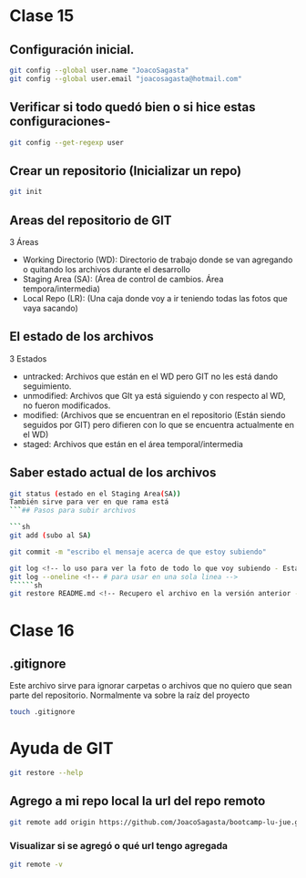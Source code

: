 # Clase 15

## Configuración inicial.

```sh
git config --global user.name "JoacoSagasta" 
git config --global user.email "joacosagasta@hotmail.com"
```
## Verificar si todo quedó bien o si hice estas configuraciones-

```sh
git config --get-regexp user
```
## Crear un repositorio (Inicializar un repo)

```sh
git init
``` 
## Areas del repositorio de GIT

3 Áreas

* Working Directorio (WD): Directorio de trabajo donde se van agregando o quitando los archivos durante el desarrollo
* Staging Area (SA): (Área de control de cambios. Área tempora/intermedia)
* Local Repo (LR): (Una caja donde voy a ir teniendo todas las fotos que vaya sacando)

## El estado de los archivos

3 Estados

* untracked: Archivos que están en el WD pero GIT no les está dando seguimiento.
* unmodified: Archivos que GIt ya está siguiendo y con respecto al WD, no fueron modificados.
* modified: (Archivos que se encuentran en el repositorio (Están siendo seguidos por GIT) pero difieren con lo que se encuentra actualmente en el WD)
* staged: Archivos que están en el área temporal/intermedia

## Saber estado actual de los archivos

```sh
git status (estado en el Staging Area(SA))
También sirve para ver en que rama está
```## Pasos para subir archivos

```sh
git add (subo al SA)
```
```sh
git commit -m "escribo el mensaje acerca de que estoy subiendo"
```
```sh
git log <!-- lo uso para ver la foto de todo lo que voy subiendo - Estado en el LocalRepo (LR)) --> DESPUES APRETAR LA LETRA "Q" para salir
git log --oneline <!-- # para usar en una sola linea -->
``````sh
git restore README.md <!-- Recupero el archivo en la versión anterior -->
```
# Clase 16

## .gitignore

Este archivo sirve para ignorar carpetas o archivos que no quiero que sean parte del repositorio. Normalmente va sobre la raíz del proyecto
```sh
touch .gitignore
```
# Ayuda de GIT

```sh
git restore --help
```

## Agrego a mi repo local la url del repo remoto

```sh
git remote add origin https://github.com/JoacoSagasta/bootcamp-lu-jue.git
```
### Visualizar si se agregó o qué url tengo agregada

```sh
git remote -v
```


